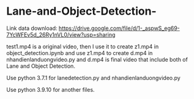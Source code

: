 # Lane-and-Object-Detection-
Link data download: https://drive.google.com/file/d/1-_aspwS_eg69-7YcWFEv5d_26Ry1nVL0/view?usp=sharing



test1.mp4 is a original video, then I use it to create z1.mp4 in object_detection.ipynb and use z1.mp4  to create d.mp4 in nhandienlanduongvideo.py and d.mp4 is final video that include both of Lane and Object Detection.

Use python 3.7.1 for lanedetection.py and nhandienlanduongvideo.py


Use python 3.9.10 for another files.
